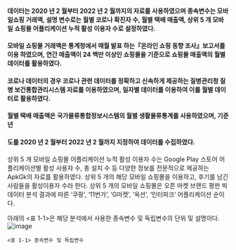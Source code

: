 

#### 데이터는 2020 년 2 월부터 2022 년 2 월까지의 자료를 사용하였으며 종속변수는 모바일쇼핑 거래액, 설명 변수로는 월별 코로나 확진자 수, 월별 택배 매출액, 상위 5 개 모바일 쇼핑몰 어플리케이션 누적 활성 이용자 수로 설정하였다.

#### 모바일 쇼핑몰 거래액은 통계청에서 매월 발표 하는『온라인 쇼핑 동향 조사』보고서를 이용 하였으며, 연간 매출액이 24 백만 이상인 쇼핑몰을 기준으로 쇼핑몰 매출액의 월별 데이터를 활용하였다.

#### 코로나 데이터의 경우 코로나 관련 데이터를 정확하고 신속하게 제공하는 질병관리청 질병 보건통합관리시스템 자료를 이용하였으며, 일자별 데이터를 이용하여 이를 월별 데이터로 활용하였다.

#### 월별 택배 매출액은 국가물류통합정보시스템의 월별 생활물류통계를 사용하였으며, 기준년

#### 도를 2020 년 2 월부터 2022 년 2 월까지 지정하여 데이터를 수집하였다.

상위 5 개 모바일 쇼핑몰 어플리케이션 누적 활성 이용자 수는 Google Play 스토어 어플리케이션별 활성 사용자 수, 총 설치 수 등 다양한 정보를 전문적으로 제공하는 ApkGk의 자료를 활용하였다. 상위 5 개의 해당 모바일 쇼핑몰을 이용하고, 후기를 남긴 사람들을 활성이용자 수라 한다. 상위 5 개의 모바일 쇼핑몰은 오픈 마켓 브랜드 평판 빅데이터 분석 결과에 따른 ‘쿠팡’, ‘11번가’, ‘G마켓’, ‘옥션’, ‘인터파크’ 어플리케이션 순이다.

아래의 <표 1-1>은 해당 분석에서 사용한 종속변수 및 독립변수의 단위 및 설명이다.
![image](https://user-images.githubusercontent.com/105573554/236970371-3304328b-672b-48de-aa35-213206458ccb.png)
```
<표 1-1> 종속변수 및 독립변수
```



